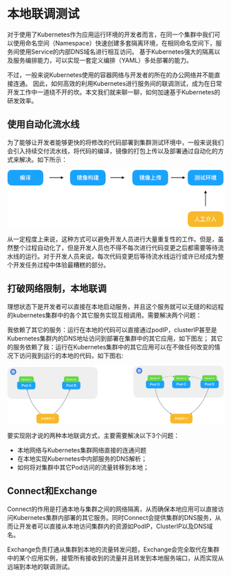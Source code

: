本地联调测试
=========

对于使用了Kubernetes作为应用运行环境的开发者而言，在同一个集群中我们可以使用命名空间（Namespace）快速创建多套隔离环境，在相同命名空间下，服务间使用Service的内部DNS域名进行相互访问。 基于Kubernetes强大的隔离以及服务编排能力，可以实现一套定义编排（YAML）多处部署的能力。

不过，一般来说Kubernetes使用的容器网络与开发者的所在的办公网络并不能直接连通。 因此，如何高效的利用Kubernetes进行服务间的联调测试，成为在日常开发工作中一道绕不开的坎。本文我们就来聊一聊，如何加速基于Kubernetes的研发效率。

## 使用自动化流水线

为了能够让开发者能够更快的将修改的代码部署到集群测试环境中，一般来说我们会引入持续交付流水线，将代码的编译，镜像的打包上传以及部署通过自动化的方式来解决。如下所示：

![](../../_media/guide/local-dev-01.png)


从一定程度上来说，这种方式可以避免开发人员进行大量重复性的工作。但是，虽然整个过程自动化了，但是开发人员也不得不每次进行代码变更之后都需要等待流水线的运行。对于开发人员来说，每次代码变更后等待流水线运行或许已经成为整个开发任务过程中体验最糟糕的部分。

## 打破网络限制，本地联调

理想状态下是开发者可以直接在本地启动服务，并且这个服务就可以无缝的和远程的kubernetes集群中的各个其它服务实现互相调用。需要解决两个问题：

我依赖了其它的服务：运行在本地的代码可以直接通过podIP，clusterIP甚至是Kubernetes集群内的DNS地址访问到部署在集群中的其它应用，如下图左；
其它的服务依赖了我：运行在Kubernetes集群中的其它应用可以在不做任何改变的情况下访问我到运行的本地的代码，如下图右:

![](../../_media/guide/local-dev-02.png)

要实现刚才说的两种本地联调方式，主要需要解决以下3个问题：

- 本地网络与Kubernetes集群网络直接的连通问题
- 在本地实现Kubernetes中内部服务的DNS解析；
- 如何将对集群中其它Pod访问的流量转移到本地；

## Connect和Exchange

Connect的作用是打通本地与集群之间的网络隔离，从而确保本地应用可以直接访问Kubernetes集群内部署的其它服务。同时Connect会提供集群的DNS服务，从而让开发者可以直接从本地访问集群内的资源如PodIP，ClusterIP以及DNS域名。

Exchange负责打通从集群到本地的流量转发问题，Exchange会完全取代在集群中的某个应用实例，接管所有接收到的流量并且转发到本地服务端口，从而实现从远端到本地的联调测试。